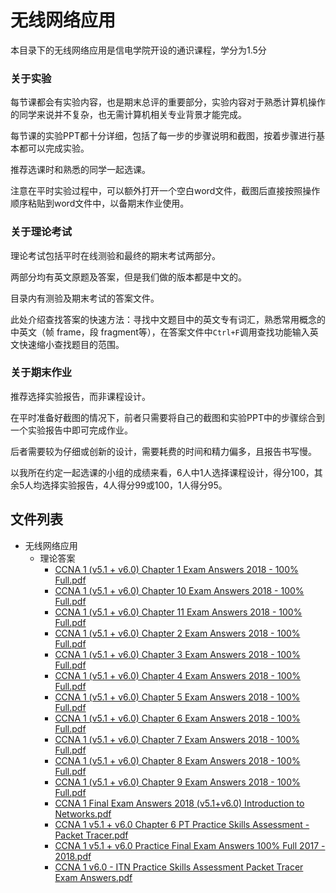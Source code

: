 # 无线网络应用

本目录下的无线网络应用是信电学院开设的通识课程，学分为1.5分

### 关于实验

每节课都会有实验内容，也是期末总评的重要部分，实验内容对于熟悉计算机操作的同学来说并不复杂，也无需计算机相关专业背景才能完成。

每节课的实验PPT都十分详细，包括了每一步的步骤说明和截图，按着步骤进行基本都可以完成实验。

推荐选课时和熟悉的同学一起选课。

注意在平时实验过程中，可以额外打开一个空白word文件，截图后直接按照操作顺序粘贴到word文件中，以备期末作业使用。

### 关于理论考试

理论考试包括平时在线测验和最终的期末考试两部分。

两部分均有英文原题及答案，但是我们做的版本都是中文的。

目录内有测验及期末考试的答案文件。

此处介绍查找答案的快速方法：寻找中文题目中的英文专有词汇，熟悉常用概念的中英文（帧 frame，段 fragment等），在答案文件中`Ctrl+F`调用查找功能输入英文快速缩小查找题目的范围。

### 关于期末作业

推荐选择实验报告，而非课程设计。

在平时准备好截图的情况下，前者只需要将自己的截图和实验PPT中的步骤综合到一个实验报告中即可完成作业。

后者需要较为仔细或创新的设计，需要耗费的时间和精力偏多，且报告书写慢。

以我所在约定一起选课的小组的成绩来看，6人中1人选择课程设计，得分100，其余5人均选择实验报告，4人得分99或100，1人得分95。

## 文件列表

- 无线网络应用
    - 理论答案
        - [CCNA 1 (v5.1 + v6.0) Chapter 1 Exam Answers 2018 - 100% Full.pdf](https://github.com/QSCTech/zju-icicles/raw/master/%E6%97%A0%E7%BA%BF%E7%BD%91%E7%BB%9C%E5%BA%94%E7%94%A8/%E7%90%86%E8%AE%BA%E7%AD%94%E6%A1%88/CCNA%201%20%28v5.1%20%2B%20v6.0%29%20Chapter%201%20Exam%20Answers%202018%20-%20100%25%20Full.pdf)
        - [CCNA 1 (v5.1 + v6.0) Chapter 10 Exam Answers 2018 - 100% Full.pdf](https://github.com/QSCTech/zju-icicles/raw/master/%E6%97%A0%E7%BA%BF%E7%BD%91%E7%BB%9C%E5%BA%94%E7%94%A8/%E7%90%86%E8%AE%BA%E7%AD%94%E6%A1%88/CCNA%201%20%28v5.1%20%2B%20v6.0%29%20Chapter%2010%20Exam%20Answers%202018%20-%20100%25%20Full.pdf)
        - [CCNA 1 (v5.1 + v6.0) Chapter 11 Exam Answers 2018 - 100% Full.pdf](https://github.com/QSCTech/zju-icicles/raw/master/%E6%97%A0%E7%BA%BF%E7%BD%91%E7%BB%9C%E5%BA%94%E7%94%A8/%E7%90%86%E8%AE%BA%E7%AD%94%E6%A1%88/CCNA%201%20%28v5.1%20%2B%20v6.0%29%20Chapter%2011%20Exam%20Answers%202018%20-%20100%25%20Full.pdf)
        - [CCNA 1 (v5.1 + v6.0) Chapter 2 Exam Answers 2018 - 100% Full.pdf](https://github.com/QSCTech/zju-icicles/raw/master/%E6%97%A0%E7%BA%BF%E7%BD%91%E7%BB%9C%E5%BA%94%E7%94%A8/%E7%90%86%E8%AE%BA%E7%AD%94%E6%A1%88/CCNA%201%20%28v5.1%20%2B%20v6.0%29%20Chapter%202%20Exam%20Answers%202018%20-%20100%25%20Full.pdf)
        - [CCNA 1 (v5.1 + v6.0) Chapter 3 Exam Answers 2018 - 100% Full.pdf](https://github.com/QSCTech/zju-icicles/raw/master/%E6%97%A0%E7%BA%BF%E7%BD%91%E7%BB%9C%E5%BA%94%E7%94%A8/%E7%90%86%E8%AE%BA%E7%AD%94%E6%A1%88/CCNA%201%20%28v5.1%20%2B%20v6.0%29%20Chapter%203%20Exam%20Answers%202018%20-%20100%25%20Full.pdf)
        - [CCNA 1 (v5.1 + v6.0) Chapter 4 Exam Answers 2018 - 100% Full.pdf](https://github.com/QSCTech/zju-icicles/raw/master/%E6%97%A0%E7%BA%BF%E7%BD%91%E7%BB%9C%E5%BA%94%E7%94%A8/%E7%90%86%E8%AE%BA%E7%AD%94%E6%A1%88/CCNA%201%20%28v5.1%20%2B%20v6.0%29%20Chapter%204%20Exam%20Answers%202018%20-%20100%25%20Full.pdf)
        - [CCNA 1 (v5.1 + v6.0) Chapter 5 Exam Answers 2018 - 100% Full.pdf](https://github.com/QSCTech/zju-icicles/raw/master/%E6%97%A0%E7%BA%BF%E7%BD%91%E7%BB%9C%E5%BA%94%E7%94%A8/%E7%90%86%E8%AE%BA%E7%AD%94%E6%A1%88/CCNA%201%20%28v5.1%20%2B%20v6.0%29%20Chapter%205%20Exam%20Answers%202018%20-%20100%25%20Full.pdf)
        - [CCNA 1 (v5.1 + v6.0) Chapter 6 Exam Answers 2018 - 100% Full.pdf](https://github.com/QSCTech/zju-icicles/raw/master/%E6%97%A0%E7%BA%BF%E7%BD%91%E7%BB%9C%E5%BA%94%E7%94%A8/%E7%90%86%E8%AE%BA%E7%AD%94%E6%A1%88/CCNA%201%20%28v5.1%20%2B%20v6.0%29%20Chapter%206%20Exam%20Answers%202018%20-%20100%25%20Full.pdf)
        - [CCNA 1 (v5.1 + v6.0) Chapter 7 Exam Answers 2018 - 100% Full.pdf](https://github.com/QSCTech/zju-icicles/raw/master/%E6%97%A0%E7%BA%BF%E7%BD%91%E7%BB%9C%E5%BA%94%E7%94%A8/%E7%90%86%E8%AE%BA%E7%AD%94%E6%A1%88/CCNA%201%20%28v5.1%20%2B%20v6.0%29%20Chapter%207%20Exam%20Answers%202018%20-%20100%25%20Full.pdf)
        - [CCNA 1 (v5.1 + v6.0) Chapter 8 Exam Answers 2018 - 100% Full.pdf](https://github.com/QSCTech/zju-icicles/raw/master/%E6%97%A0%E7%BA%BF%E7%BD%91%E7%BB%9C%E5%BA%94%E7%94%A8/%E7%90%86%E8%AE%BA%E7%AD%94%E6%A1%88/CCNA%201%20%28v5.1%20%2B%20v6.0%29%20Chapter%208%20Exam%20Answers%202018%20-%20100%25%20Full.pdf)
        - [CCNA 1 (v5.1 + v6.0) Chapter 9 Exam Answers 2018 - 100% Full.pdf](https://github.com/QSCTech/zju-icicles/raw/master/%E6%97%A0%E7%BA%BF%E7%BD%91%E7%BB%9C%E5%BA%94%E7%94%A8/%E7%90%86%E8%AE%BA%E7%AD%94%E6%A1%88/CCNA%201%20%28v5.1%20%2B%20v6.0%29%20Chapter%209%20Exam%20Answers%202018%20-%20100%25%20Full.pdf)
        - [CCNA 1 Final Exam Answers 2018 (v5.1+v6.0) Introduction to Networks.pdf](https://github.com/QSCTech/zju-icicles/raw/master/%E6%97%A0%E7%BA%BF%E7%BD%91%E7%BB%9C%E5%BA%94%E7%94%A8/%E7%90%86%E8%AE%BA%E7%AD%94%E6%A1%88/CCNA%201%20Final%20Exam%20Answers%202018%20%28v5.1%2Bv6.0%29%20Introduction%20to%20Networks.pdf)
        - [CCNA 1 v5.1 + v6.0 Chapter 6 PT Practice Skills Assessment - Packet Tracer.pdf](https://github.com/QSCTech/zju-icicles/raw/master/%E6%97%A0%E7%BA%BF%E7%BD%91%E7%BB%9C%E5%BA%94%E7%94%A8/%E7%90%86%E8%AE%BA%E7%AD%94%E6%A1%88/CCNA%201%20v5.1%20%2B%20v6.0%20Chapter%206%20PT%20Practice%20Skills%20Assessment%20-%20Packet%20Tracer.pdf)
        - [CCNA 1 v5.1 + v6.0 Practice Final Exam Answers 100% Full 2017 - 2018.pdf](https://github.com/QSCTech/zju-icicles/raw/master/%E6%97%A0%E7%BA%BF%E7%BD%91%E7%BB%9C%E5%BA%94%E7%94%A8/%E7%90%86%E8%AE%BA%E7%AD%94%E6%A1%88/CCNA%201%20v5.1%20%2B%20v6.0%20Practice%20Final%20Exam%20Answers%20100%25%20Full%202017%20-%202018.pdf)
        - [CCNA 1 v6.0 - ITN Practice Skills Assessment Packet Tracer Exam Answers.pdf](https://github.com/QSCTech/zju-icicles/raw/master/%E6%97%A0%E7%BA%BF%E7%BD%91%E7%BB%9C%E5%BA%94%E7%94%A8/%E7%90%86%E8%AE%BA%E7%AD%94%E6%A1%88/CCNA%201%20v6.0%20-%20ITN%20Practice%20Skills%20Assessment%20Packet%20Tracer%20Exam%20Answers.pdf)
